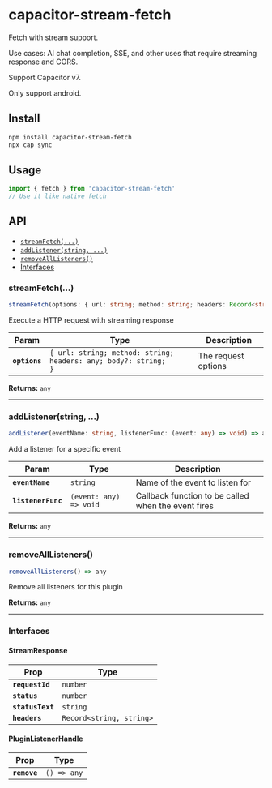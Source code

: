 # capacitor-stream-fetch

Fetch with stream support.

Use cases: AI chat completion, SSE, and other uses that require streaming response and CORS.

Support Capacitor v7.

Only support android.

## Install

```bash
npm install capacitor-stream-fetch
npx cap sync
```

## Usage

```typescript
import { fetch } from 'capacitor-stream-fetch'
// Use it like native fetch
```

## API

<docgen-index>

* [`streamFetch(...)`](#streamfetch)
* [`addListener(string, ...)`](#addlistenerstring-)
* [`removeAllListeners()`](#removealllisteners)
* [Interfaces](#interfaces)

</docgen-index>

<docgen-api>
<!--Update the source file JSDoc comments and rerun docgen to update the docs below-->

### streamFetch(...)

```typescript
streamFetch(options: { url: string; method: string; headers: Record<string, string>; body?: string; }) => any
```

Execute a HTTP request with streaming response

| Param         | Type                                                                       | Description         |
| ------------- | -------------------------------------------------------------------------- | ------------------- |
| **`options`** | <code>{ url: string; method: string; headers: any; body?: string; }</code> | The request options |

**Returns:** <code>any</code>

--------------------

### addListener(string, ...)

```typescript
addListener(eventName: string, listenerFunc: (event: any) => void) => any
```

Add a listener for a specific event

| Param              | Type                                 | Description                                         |
| ------------------ | ------------------------------------ | --------------------------------------------------- |
| **`eventName`**    | <code>string</code>                  | Name of the event to listen for                     |
| **`listenerFunc`** | <code>(event: any) =&gt; void</code> | Callback function to be called when the event fires |

**Returns:** <code>any</code>

--------------------

### removeAllListeners()

```typescript
removeAllListeners() => any
```

Remove all listeners for this plugin

**Returns:** <code>any</code>

--------------------

### Interfaces

#### StreamResponse

| Prop             | Type                                      |
| ---------------- | ----------------------------------------- |
| **`requestId`**  | <code>number</code>                       |
| **`status`**     | <code>number</code>                       |
| **`statusText`** | <code>string</code>                       |
| **`headers`**    | <code>Record&lt;string, string&gt;</code> |

#### PluginListenerHandle

| Prop         | Type                      |
| ------------ | ------------------------- |
| **`remove`** | <code>() =&gt; any</code> |

</docgen-api>
